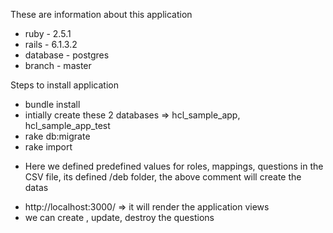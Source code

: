 These are information about this application
* ruby - 2.5.1
* rails - 6.1.3.2
* database - postgres
* branch - master

Steps to install application
* bundle install
* intially create these 2 databases => hcl_sample_app, hcl_sample_app_test
* rake db:migrate
* rake import

- Here we defined predefined values for roles, mappings, questions in the CSV file, its defined /deb folder, the above comment will create the datas

* http://localhost:3000/ => it will render the application views
* we can create , update, destroy the questions